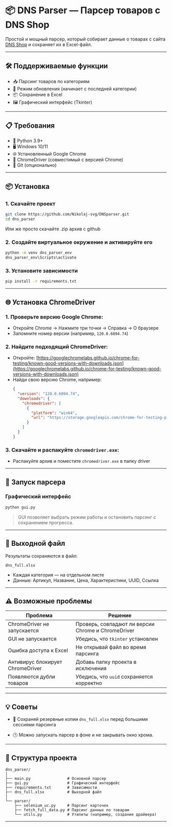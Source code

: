 
# 📦 DNS Parser — Парсер товаров с DNS Shop

Простой и мощный парсер, который собирает данные о товарах с сайта [DNS Shop](https://www.dns-shop.ru) и сохраняет их в Excel-файл.

---

## 🛠️ Поддерживаемые функции

- 📥 Парсинг товаров по категориям
- 🔁 Режим обновления (начинает с последней категории)
- 📦 Сохранение в Excel
- 🖼️ Графический интерфейс (Tkinter)

---

## 📋 Требования

- 🐍 Python 3.9+
- 🖥️ Windows 10/11
- 🌐 Установленный Google Chrome
- 🧭 ChromeDriver (совместимый с версией Chrome)
- 📁 Git (опционально)

---

## 📦 Установка

### 1. Скачайте проект

```bash
git clone https://github.com/Nikolaj-svg/DNSparser.git
cd dns_parser
```

Или же просто скачайте .zip архив с github

### 2. Создайте виртуальное окружение и активируйте его

```bash
python -m venv dns_parser_env
dns_parser_env\Scripts\activate
```

### 3. Установите зависимости

```bash
pip install -r requirements.txt
```

---

## 🌐 Установка ChromeDriver

### 1. Проверьте версию Google Chrome:
- Откройте Chrome → Нажмите три точки → Справка → О браузере
- Запомните номер версии (например, `120.0.6094.74`)

### 2. Найдите подходящий ChromeDriver:
- Откройте: [https://googlechromelabs.github.io/chrome-for-testing/known-good-versions-with-downloads.json](https://googlechromelabs.github.io/chrome-for-testing/known-good-versions-with-downloads.json)
- Найди свою версию Chrome, например:
  ```json
  {
    "version": "120.0.6094.74",
    "downloads": {
      "chromedriver": [
        {
          "platform": "win64",
          "url": "https://storage.googleapis.com/chrome-for-testing-public/120.0.6094.74/win64/chromedriver-win64.zip"
        }
      ]
    }
  }
  ```

### 3. Скачайте и распакуйте `chromedriver.exe`:
- Распакуйте архив и поместите `chromedriver.exe` в папку driver
---

## 🚀 Запуск парсера

### Графический интерфейс

```bash
python gui.py
```

> GUI позволяет выбрать режим работы и остановить парсинг с сохранением прогресса.

---

## 📁 Выходной файл

Результаты сохраняются в файл:

```
dns_full.xlsx
```

- Каждая категория — на отдельном листе
- Данные: Артикул, Название, Цена, Характеристики, UUID, Ссылка

---

## ⚠️ Возможные проблемы

| Проблема | Решение |
|---------|---------|
| ChromeDriver не запускается | Проверь, совпадают ли версии Chrome и ChromeDriver |
| GUI не запускается | Убедись, что `tkinter` установлен |
| Ошибка доступа к Excel | Не открывай файл во время парсинга |
| Антивирус блокирует ChromeDriver | Добавь папку проекта в исключения |
| Появляются дубли товаров | Убедись, что `uuid` сохраняется корректно |

---

## 💡 Советы


- 📁 Сохраняй резервные копии `dns_full.xlsx` перед большими сессиями парсинга

- 🕒 Можно запускать парсер в фоне и не закрывать окно хрома.

---

## 📁 Структура проекта

```
dns_parser/
│
├── main.py                # Основной парсер
├── gui.py                 # Графический интерфейс
├── requirements.txt       # Зависимости
├── dns_full.xlsx          # Выходной файл
│
└── parser/
    ├── selenium_uc.py     # Парсинг карточек
    ├── fetch_full_data.py # Парсинг данных по товарам
    └── utils.py           # Утилиты (например, создание драйвера)
```

---